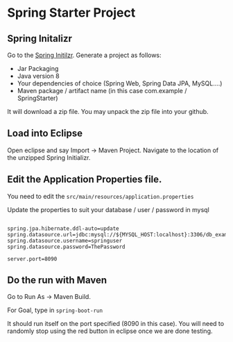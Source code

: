 # Spring Starter Project

## Spring Initalizr

Go to the [Spring Initilzr](https://start.spring.io).  Generate a project as follows:
 * Jar Packaging
 * Java version 8
 * Your dependencies of choice (Spring Web, Spring Data JPA, MySQL....)
 * Maven package / artifact name (in this case com.example / SpringStarter)

It will download a zip file.  You may unpack the zip file into your github.


## Load into Eclipse

Open eclipse and say Import -> Maven Project.
Navigate to the location of the unzipped Spring Initializr.

## Edit the Application Properties file.

You need to edit the `src/main/resources/application.properties`

Update the properties to suit your database / user / password in mysql

```text

spring.jpa.hibernate.ddl-auto=update
spring.datasource.url=jdbc:mysql://${MYSQL_HOST:localhost}:3306/db_example
spring.datasource.username=springuser
spring.datasource.password=ThePassword

server.port=8090

```

## Do the run with Maven

Go to Run As -> Maven Build.

For Goal, type in `spring-boot-run`

It should run itself on the port specified (8090 in this case).  You will need to randomly stop using the red button in eclipse once we are done testing.




